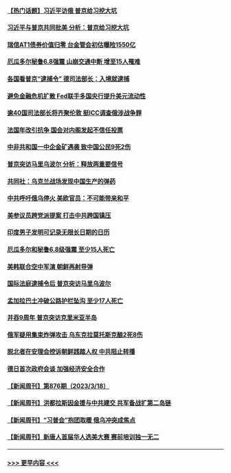 #### [【热门话题】习近平访俄 普京给习挖大坑](../pages/prog202/a103672632.md?t=03201843) 
#### [习近平与普京共同批美 分析：普京给习挖大坑](../pages/prog202/a103672541.md?t=03201843) 
#### [瑞信AT1债券价值归零 台金管会初估曝险1550亿](../pages/prog202/a103672522.md?t=03201843) 
#### [厄瓜多尔秘鲁6.8强震 山崩交通中断 增至15人罹难](../pages/prog202/a103672505.md?t=03201843) 
#### [各国看普京“逮捕令” 德司法部长：入境就逮捕](../pages/prog202/a103672506.md?t=03201843) 
#### [避免金融危机扩散 Fed联手多国央行提升美元流动性](../pages/prog202/a103672497.md?t=03201843) 
#### [逾40国司法部长将齐聚伦敦 挺ICC调查俄涉战争罪](../pages/prog202/a103672470.md?t=03201843) 
#### [法国年改引抗争 国会对内阁发起不信任投票](../pages/prog202/a103672429.md?t=03201843) 
#### [中非共和国一中企金矿遇袭 致中国公民9死2伤](../pages/prog202/a103672397.md?t=03201843) 
#### [普京突访马里乌波尔 分析：释放两重要信号](../pages/prog202/a103672320.md?t=03201843) 
#### [共同社：乌克兰战场发现中国生产的弹药](../pages/prog202/a103672313.md?t=03201843) 
#### [中共呼吁俄乌停火 美欧官员：不可能带来和平](../pages/prog202/a103672311.md?t=03201843) 
#### [美参议员跨党派提案 打击中共跨国镇压](../pages/prog202/a103672162.md?t=03201843) 
#### [印度男子发明可记录无限长日期的日历](../pages/prog202/a103672155.md?t=03201843) 
#### [厄瓜多尔和秘鲁6.8级强震 至少15人死亡](../pages/prog202/a103672156.md?t=03201843) 
#### [美韩联合空中军演 朝鲜再射导弹](../pages/prog202/a103672153.md?t=03201843) 
#### [国际法庭逮捕令后 普京突访马里乌波尔](../pages/prog202/a103672154.md?t=03201843) 
#### [孟加拉巴士冲破公路护栏坠沟 至少17人死亡](../pages/prog202/a103672012.md?t=03201843) 
#### [并吞9周年 普京突访克里米亚半岛](../pages/prog202/a103671920.md?t=03201843) 
#### [俄军疑用集束炸弹攻击 乌东克拉莫托斯克酿2死8伤](../pages/prog202/a103671902.md?t=03201843) 
#### [脱北者在安理会控诉朝鲜践踏人权 中共阻止转播](../pages/prog202/a103671616.md?t=03201843) 
#### [德日首次政府会谈 加强经济安全合作](../pages/prog202/a103671736.md?t=03201843) 
#### [【新闻周刊】第876期（2023/3/18）](../pages/prog202/a103671791.md?t=03201843) 
#### [【新闻周刊】洪都拉斯因金援与中共建交 共军备战扩第二岛链](../pages/prog202/a103671779.md?t=03201843) 
#### [【新闻周刊】“习普会”抱团取暖 俄乌冲突成焦点](../pages/prog202/a103671777.md?t=03201843) 
#### [【新闻周刊】新唐人首届华人选美大赛 赛前培训独一无二](../pages/prog202/a103671772.md?t=03201843) 

----
#### [ >>> 更早内容 <<< ](../indexes/prog202-earlier.md)
